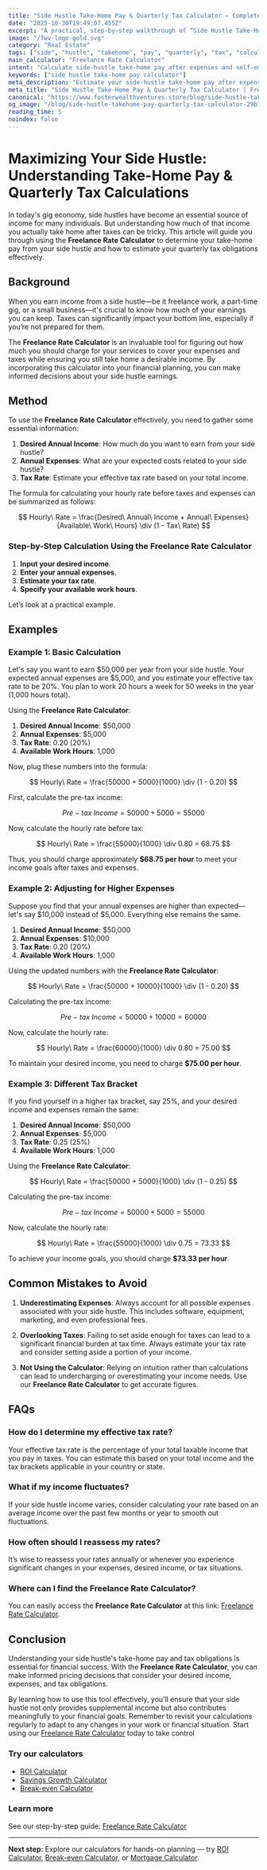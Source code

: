 ```yaml
---
title: "Side Hustle Take‑Home Pay & Quarterly Tax Calculator — Complete Guide"
date: "2025-10-30T19:49:07.455Z"
excerpt: "A practical, step-by-step walkthrough of “Side Hustle Take‑Home Pay & Quarterly Tax Calculator”."
image: "/fwv-logo-gold.svg"
category: "Real Estate"
tags: ["side", "hustle", "takehome", "pay", "quarterly", "tax", "calculator"]
main_calculator: "Freelance Rate Calculator"
intent: "Calculate side‑hustle take‑home pay after expenses and self‑employment taxes; estimate how much to set aside for quarterly payments."
keywords: ["side hustle take‑home pay calculator"]
meta_description: "Estimate your side‑hustle take‑home pay after expenses and self‑employment taxes. See how much to set aside for quarterly tax payments and what you’ll actually"
meta_title: "Side Hustle Take‑Home Pay & Quarterly Tax Calculator | Freel"
canonical: "https://www.fosterwealthventures.store/blog/side-hustle-takehome-pay-quarterly-tax-calculator-29b7c3"
og_image: "/blog/side-hustle-takehome-pay-quarterly-tax-calculator-29b7c3/opengraph-image"
reading_time: 5
noindex: false
---
```


# Maximizing Your Side Hustle: Understanding Take-Home Pay & Quarterly Tax Calculations

In today's gig economy, side hustles have become an essential source of income for many individuals. But understanding how much of that income you actually take home after taxes can be tricky. This article will guide you through using the **Freelance Rate Calculator** to determine your take-home pay from your side hustle and how to estimate your quarterly tax obligations effectively.

## Background

When you earn income from a side hustle—be it freelance work, a part-time gig, or a small business—it's crucial to know how much of your earnings you can keep. Taxes can significantly impact your bottom line, especially if you’re not prepared for them. 

The **Freelance Rate Calculator** is an invaluable tool for figuring out how much you should charge for your services to cover your expenses and taxes while ensuring you still take home a desirable income. By incorporating this calculator into your financial planning, you can make informed decisions about your side hustle earnings.

## Method

To use the **Freelance Rate Calculator** effectively, you need to gather some essential information:

1. **Desired Annual Income**: How much do you want to earn from your side hustle?
2. **Annual Expenses**: What are your expected costs related to your side hustle?
3. **Tax Rate**: Estimate your effective tax rate based on your total income.

The formula for calculating your hourly rate before taxes and expenses can be summarized as follows:

$$
Hourly\ Rate = \frac{Desired\ Annual\ Income + Annual\ Expenses}{Available\ Work\ Hours} \div (1 - Tax\ Rate)
$$

### Step-by-Step Calculation Using the Freelance Rate Calculator

1. **Input your desired income**.
2. **Enter your annual expenses**.
3. **Estimate your tax rate**.
4. **Specify your available work hours**.

Let’s look at a practical example.

## Examples

### Example 1: Basic Calculation

Let's say you want to earn \$50,000 per year from your side hustle. Your expected annual expenses are \$5,000, and you estimate your effective tax rate to be 20%. You plan to work 20 hours a week for 50 weeks in the year (1,000 hours total).

Using the **Freelance Rate Calculator**:

1. **Desired Annual Income**: \$50,000
2. **Annual Expenses**: \$5,000
3. **Tax Rate**: 0.20 (20%)
4. **Available Work Hours**: 1,000

Now, plug these numbers into the formula:

$$
Hourly\ Rate = \frac{50000 + 5000}{1000} \div (1 - 0.20)
$$

First, calculate the pre-tax income:

$$
Pre-tax\ Income = 50000 + 5000 = 55000
$$

Now, calculate the hourly rate before tax:

$$
Hourly\ Rate = \frac{55000}{1000} \div 0.80 = 68.75
$$

Thus, you should charge approximately **\$68.75 per hour** to meet your income goals after taxes and expenses.

### Example 2: Adjusting for Higher Expenses

Suppose you find that your annual expenses are higher than expected—let's say \$10,000 instead of \$5,000. Everything else remains the same.

1. **Desired Annual Income**: \$50,000
2. **Annual Expenses**: \$10,000
3. **Tax Rate**: 0.20 (20%)
4. **Available Work Hours**: 1,000

Using the updated numbers with the **Freelance Rate Calculator**:

$$
Hourly\ Rate = \frac{50000 + 10000}{1000} \div (1 - 0.20)
$$

Calculating the pre-tax income:

$$
Pre-tax\ Income = 50000 + 10000 = 60000
$$

Now, calculate the hourly rate:

$$
Hourly\ Rate = \frac{60000}{1000} \div 0.80 = 75.00
$$

To maintain your desired income, you need to charge **\$75.00 per hour**. 

### Example 3: Different Tax Bracket

If you find yourself in a higher tax bracket, say 25%, and your desired income and expenses remain the same:

1. **Desired Annual Income**: \$50,000
2. **Annual Expenses**: \$5,000
3. **Tax Rate**: 0.25 (25%)
4. **Available Work Hours**: 1,000

Using the **Freelance Rate Calculator**:

$$
Hourly\ Rate = \frac{50000 + 5000}{1000} \div (1 - 0.25)
$$

Calculating the pre-tax income:

$$
Pre-tax\ Income = 50000 + 5000 = 55000
$$

Now, calculate the hourly rate:

$$
Hourly\ Rate = \frac{55000}{1000} \div 0.75 = 73.33
$$

To achieve your income goals, you should charge **\$73.33 per hour**.

## Common Mistakes to Avoid

1. **Underestimating Expenses**: Always account for all possible expenses associated with your side hustle. This includes software, equipment, marketing, and even professional fees.
  
2. **Overlooking Taxes**: Failing to set aside enough for taxes can lead to a significant financial burden at tax time. Always estimate your tax rate and consider setting aside a portion of your income.

3. **Not Using the Calculator**: Relying on intuition rather than calculations can lead to undercharging or overestimating your income needs. Use our **Freelance Rate Calculator** to get accurate figures.

## FAQs

### How do I determine my effective tax rate?

Your effective tax rate is the percentage of your total taxable income that you pay in taxes. You can estimate this based on your total income and the tax brackets applicable in your country or state.

### What if my income fluctuates?

If your side hustle income varies, consider calculating your rate based on an average income over the past few months or year to smooth out fluctuations.

### How often should I reassess my rates?

It’s wise to reassess your rates annually or whenever you experience significant changes in your expenses, desired income, or tax situations.

### Where can I find the Freelance Rate Calculator?

You can easily access the **Freelance Rate Calculator** at this link: [Freelance Rate Calculator](/calculators).

## Conclusion

Understanding your side hustle's take-home pay and tax obligations is essential for financial success. With the **Freelance Rate Calculator**, you can make informed pricing decisions that consider your desired income, expenses, and tax obligations. 

By learning how to use this tool effectively, you’ll ensure that your side hustle not only provides supplemental income but also contributes meaningfully to your financial goals. Remember to revisit your calculations regularly to adapt to any changes in your work or financial situation. Start using our [Freelance Rate Calculator](/calculators) today to take control



### Try our calculators
- [ROI Calculator](/calculators/roi?utm_source=blog&utm_medium=link&utm_campaign=side-hustle-takehome-pay-quarterly-tax-calculator-29b7c3)
- [Savings Growth Calculator](/calculators/savings-growth?utm_source=blog&utm_medium=link&utm_campaign=side-hustle-takehome-pay-quarterly-tax-calculator-29b7c3)
- [Break-even Calculator](/calculators/break-even?utm_source=blog&utm_medium=link&utm_campaign=side-hustle-takehome-pay-quarterly-tax-calculator-29b7c3)


### Learn more
See our step-by-step guide: [Freelance Rate Calculator](/guide/freelancer-rate?utm_source=blog&utm_medium=link&utm_campaign=side-hustle-takehome-pay-quarterly-tax-calculator-29b7c3)


---
**Next step:** Explore our calculators for hands-on planning — try [ROI Calculator](/calculators?utm_source=blog&utm_medium=link&utm_campaign=side-hustle-takehome-pay-quarterly-tax-calculator-29b7c3), [Break-even Calculator](/calculators?utm_source=blog&utm_medium=link&utm_campaign=side-hustle-takehome-pay-quarterly-tax-calculator-29b7c3), or [Mortgage Calculator](/calculators?utm_source=blog&utm_medium=link&utm_campaign=side-hustle-takehome-pay-quarterly-tax-calculator-29b7c3).


<script type="application/ld+json">
{
  "@context": "https://schema.org",
  "@type": "Article",
  "headline": "Side Hustle Take‑Home Pay & Quarterly Tax Calculator — Complete Guide",
  "description": "Estimate your side‑hustle take‑home pay after expenses and self‑employment taxes. See how much to set aside for quarterly tax payments and what you’ll actually",
  "author": {
    "@type": "Organization",
    "name": "Foster Wealth Ventures"
  },
  "datePublished": "2025-10-30T19:48:38.495Z",
  "image": "/fwv-logo-gold.svg"
}
</script>


<script type="application/ld+json">
{ "@context":"https://schema.org", "@type":"FAQPage", "mainEntity": [] }
</script>
